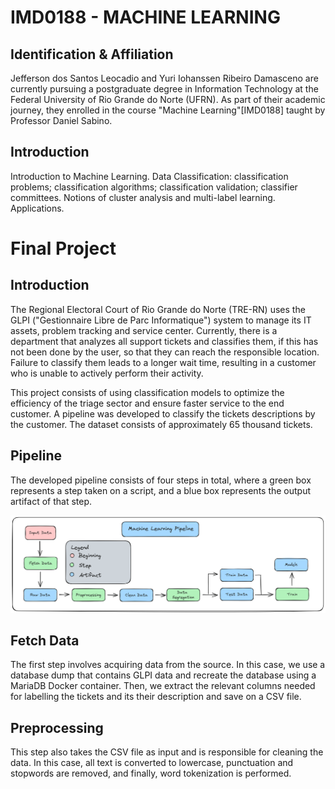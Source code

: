 # IMD0188 - MACHINE LEARNING

## Identification & Affiliation

Jefferson dos Santos Leocadio and Yuri Iohanssen Ribeiro Damasceno are currently pursuing a postgraduate degree in Information Technology at the Federal University of Rio Grande do Norte (UFRN). As part of their academic journey, they enrolled in the course "Machine Learning"[IMD0188] taught by Professor Daniel Sabino.

## Introduction

Introduction to Machine Learning. Data Classification: classification problems; classification algorithms; classification validation; classifier committees. Notions of cluster analysis and multi-label learning. Applications.

# Final Project

## Introduction

The Regional Electoral Court of Rio Grande do Norte (TRE-RN) uses the GLPI ("Gestionnaire Libre de Parc Informatique") system to manage its IT assets, problem tracking and service center. Currently, there is a department that analyzes all support tickets and classifies them, if this has not been done by the user, so that they can reach the responsible location. Failure to classify them leads to a longer wait time, resulting in a customer who is unable to actively perform their activity.

This project consists of using classification models to optimize the efficiency of the triage sector and ensure faster service to the end customer. A pipeline was developed to classify the tickets descriptions by the customer. The dataset consists of approximately 65 thousand tickets.

## Pipeline

The developed pipeline consists of four steps in total, where a green box represents a step taken on a script, and a blue box represents the output artifact of that step.

![pipeline.png](./pipeline.png)

## Fetch Data

The first step involves acquiring data from the source. In this case, we use a database dump that contains GLPI data and recreate the database using a MariaDB Docker container. Then, we extract the relevant columns needed for labelling the tickets and its their description and save on a CSV file.

## Preprocessing

This step also takes the CSV file as input and is responsible for cleaning the data. In this case, all text is converted to lowercase, punctuation and stopwords are removed, and finally, word tokenization is performed.